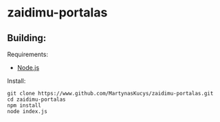 # zaidimu-portalas

## Building:

Requirements:
 - [Node.js](https://nodejs.org/en/download/current/)
 
Install:
```
git clone https://www.github.com/MartynasKucys/zaidimu-portalas.git
cd zaidimu-portalas
npm install
node index.js
```